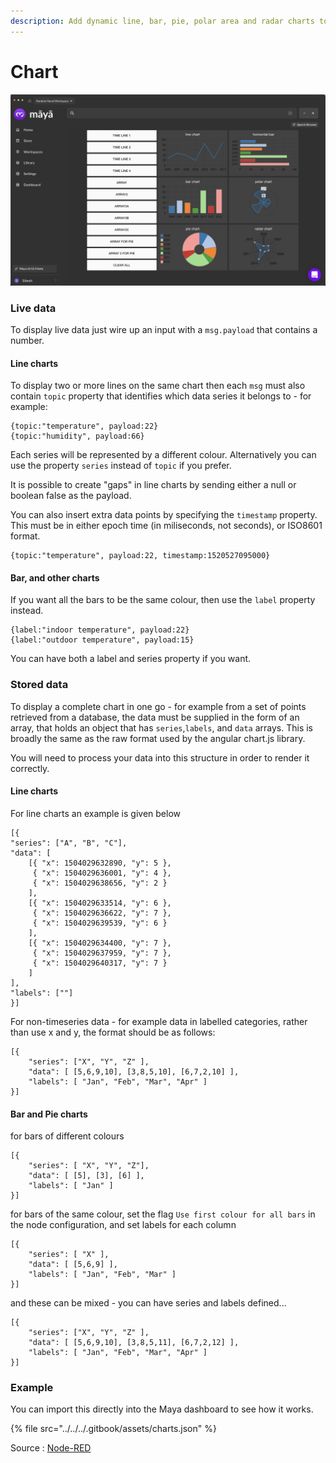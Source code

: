 ```yaml
---
description: Add dynamic line, bar, pie, polar area and radar charts to the Maya dashboard.
---
```


# Chart

![](<../../../.gitbook/assets/image (24).png>)

### Live data

To display live data just wire up an input with a `msg.payload` that contains a number.

#### Line charts

To display two or more lines on the same chart then each `msg` must also contain `topic` property that identifies which data series it belongs to - for example:

```
{topic:"temperature", payload:22}
{topic:"humidity", payload:66}
```

Each series will be represented by a different colour. Alternatively you can use the property `series` instead of `topic` if you prefer.

It is possible to create "gaps" in line charts by sending either a null or boolean false as the payload.

You can also insert extra data points by specifying the `timestamp` property. This must be in either epoch time (in miliseconds, not seconds), or ISO8601 format.

```
{topic:"temperature", payload:22, timestamp:1520527095000}
```

#### Bar, and other charts

If you want all the bars to be the same colour, then use the `label` property instead.

```
{label:"indoor temperature", payload:22}
{label:"outdoor temperature", payload:15}
```

You can have both a label and series property if you want.

### Stored data

To display a complete chart in one go - for example from a set of points retrieved from a database, the data must be supplied in the form of an array, that holds an object that has `series`,`labels`, and `data` arrays. This is broadly the same as the raw format used by the angular chart.js library.

You will need to process your data into this structure in order to render it correctly.

#### Line charts

For line charts an example is given below

```
[{
"series": ["A", "B", "C"],
"data": [
    [{ "x": 1504029632890, "y": 5 },
     { "x": 1504029636001, "y": 4 },
     { "x": 1504029638656, "y": 2 }
    ],
    [{ "x": 1504029633514, "y": 6 },
     { "x": 1504029636622, "y": 7 },
     { "x": 1504029639539, "y": 6 }
    ],
    [{ "x": 1504029634400, "y": 7 },
     { "x": 1504029637959, "y": 7 },
     { "x": 1504029640317, "y": 7 }
    ]
],
"labels": [""]
}]
```

For non-timeseries data - for example data in labelled categories, rather than use x and y, the format should be as follows:

```
[{
    "series": ["X", "Y", "Z" ],
    "data": [ [5,6,9,10], [3,8,5,10], [6,7,2,10] ],
    "labels": [ "Jan", "Feb", "Mar", "Apr" ]
}]
```

#### Bar and Pie charts

for bars of different colours

```
[{
    "series": [ "X", "Y", "Z"],
    "data": [ [5], [3], [6] ],
    "labels": [ "Jan" ]
}]
```

for bars of the same colour, set the flag `Use first colour for all bars` in the node configuration, and set labels for each column

```
[{
    "series": [ "X" ],
    "data": [ [5,6,9] ],
    "labels": [ "Jan", "Feb", "Mar" ]
}]
```

and these can be mixed - you can have series and labels defined...

```
[{
    "series": ["X", "Y", "Z" ],
    "data": [ [5,6,9,10], [3,8,5,11], [6,7,2,12] ],
    "labels": [ "Jan", "Feb", "Mar", "Apr" ]
}]
```

### Example

You can import this directly into the Maya dashboard to see how it works.

{% file src="../../../.gitbook/assets/charts.json" %}

Source : [Node-RED](https://github.com/node-red/node-red-dashboard/blob/master/Charts.md)
